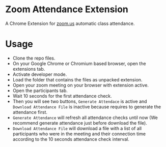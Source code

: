# Zoom Attendance Extension

A Chrome Extension for [zoom.us](https://zoom.us/) automatic class attendance.

# Usage

* Clone the repo files.
* On your Google Chrome or Chromium based browser, open the extensions tab.
* Activate developer mode.
* Load the folder that contains the files as unpacked extension.
* Open your zoom meeting on your browser with extension active.
* Open the participants tab.
* Wait 10 seconds for the first attendance check.
* Then you will see two buttons, `Generate Attendace` is active and `Download Attendance File` is inactive because requires to generate the attendance first.
* `Generate Attendance` will refresh all attendance checks until now (We recommend generate attendance just before download the file).
* `Download Attendance File` will download a file with a list of all participants who were in the meeting and their connection time according to the 10 seconds attendance check interval.